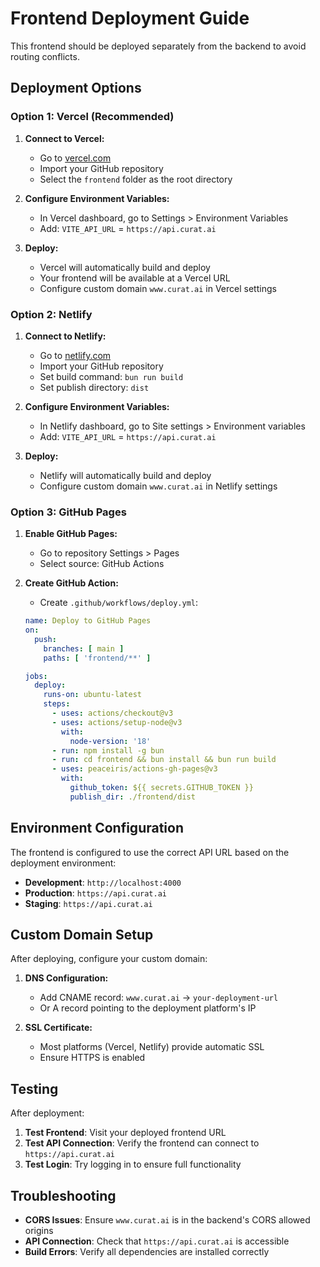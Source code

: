 # Frontend Deployment Guide

This frontend should be deployed separately from the backend to avoid routing conflicts.

## Deployment Options

### Option 1: Vercel (Recommended)

1. **Connect to Vercel:**
   - Go to [vercel.com](https://vercel.com)
   - Import your GitHub repository
   - Select the `frontend` folder as the root directory

2. **Configure Environment Variables:**
   - In Vercel dashboard, go to Settings > Environment Variables
   - Add: `VITE_API_URL` = `https://api.curat.ai`

3. **Deploy:**
   - Vercel will automatically build and deploy
   - Your frontend will be available at a Vercel URL
   - Configure custom domain `www.curat.ai` in Vercel settings

### Option 2: Netlify

1. **Connect to Netlify:**
   - Go to [netlify.com](https://netlify.com)
   - Import your GitHub repository
   - Set build command: `bun run build`
   - Set publish directory: `dist`

2. **Configure Environment Variables:**
   - In Netlify dashboard, go to Site settings > Environment variables
   - Add: `VITE_API_URL` = `https://api.curat.ai`

3. **Deploy:**
   - Netlify will automatically build and deploy
   - Configure custom domain `www.curat.ai` in Netlify settings

### Option 3: GitHub Pages

1. **Enable GitHub Pages:**
   - Go to repository Settings > Pages
   - Select source: GitHub Actions

2. **Create GitHub Action:**
   - Create `.github/workflows/deploy.yml`:
   ```yaml
   name: Deploy to GitHub Pages
   on:
     push:
       branches: [ main ]
       paths: [ 'frontend/**' ]
   
   jobs:
     deploy:
       runs-on: ubuntu-latest
       steps:
         - uses: actions/checkout@v3
         - uses: actions/setup-node@v3
           with:
             node-version: '18'
         - run: npm install -g bun
         - run: cd frontend && bun install && bun run build
         - uses: peaceiris/actions-gh-pages@v3
           with:
             github_token: ${{ secrets.GITHUB_TOKEN }}
             publish_dir: ./frontend/dist
   ```

## Environment Configuration

The frontend is configured to use the correct API URL based on the deployment environment:

- **Development**: `http://localhost:4000`
- **Production**: `https://api.curat.ai`
- **Staging**: `https://api.curat.ai`

## Custom Domain Setup

After deploying, configure your custom domain:

1. **DNS Configuration:**
   - Add CNAME record: `www.curat.ai` → `your-deployment-url`
   - Or A record pointing to the deployment platform's IP

2. **SSL Certificate:**
   - Most platforms (Vercel, Netlify) provide automatic SSL
   - Ensure HTTPS is enabled

## Testing

After deployment:

1. **Test Frontend**: Visit your deployed frontend URL
2. **Test API Connection**: Verify the frontend can connect to `https://api.curat.ai`
3. **Test Login**: Try logging in to ensure full functionality

## Troubleshooting

- **CORS Issues**: Ensure `www.curat.ai` is in the backend's CORS allowed origins
- **API Connection**: Check that `https://api.curat.ai` is accessible
- **Build Errors**: Verify all dependencies are installed correctly
